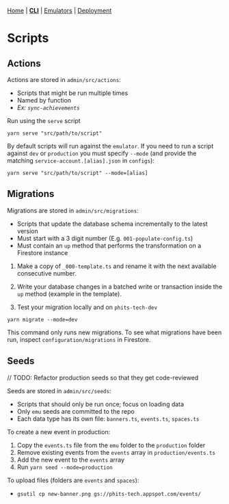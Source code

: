 [Home](../README.md) | **[CLI](../admin/README.md)** | [Emulators](../docs/Emulators.md) | [Deployment](../docs/Deployment.md)

# Scripts



## Actions

Actions are stored in `admin/src/actions`:

- Scripts that might be run multiple times
- Named by function
- _Ex: `sync-achievements`_

Run using the `serve` script

```
yarn serve "src/path/to/script"
```

By default scripts will run against the `emulator`. If you need to run a script against `dev` or `production` you must specify `--mode` (and provide the matching `service-account.[alias].json` in `configs`):

```
yarn serve "src/path/to/script" --mode=[alias]
```

## Migrations

Migrations are stored in `admin/src/migrations`:

- Scripts that update the database schema incrementally to the latest version
- Must start with a 3 digit number (E.g. `001-populate-config.ts`)
- Must contain an `up` method that performs the transformation on a Firestore instance

1. Make a copy of `_000-template.ts` and rename it with the next available consecutive number.

2. Write your database changes in a batched write or transaction inside the `up` method (example in the template).

3. Test your migration locally and on `phits-tech-dev`

```
yarn migrate --mode=dev
```

This command only runs new migrations. To see what migrations have been run, inspect `configuration/migrations` in Firestore.

## Seeds

// TODO: Refactor production seeds so that they get code-reviewed

Seeds are stored in `admin/src/seeds`:

- Scripts that should only be run once; focus on loading data
- Only `emu` seeds are committed to the repo
- Each data type has its own file: `banners.ts`, `events.ts`, `spaces.ts`

To create a new event in production:

1. Copy the `events.ts` file from the `emu` folder to the `production` folder
2. Remove existing events from the `events` array in `production/events.ts`
3. Add the new event to the `events` array
4. Run `yarn seed --mode=production`

To upload files (folders are `events` and `spaces`):

- `gsutil cp new-banner.png gs://phits-tech.appspot.com/events/`
